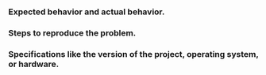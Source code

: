 ### Expected behavior and actual behavior.


### Steps to reproduce the problem.


### Specifications like the version of the project, operating system, or hardware.

